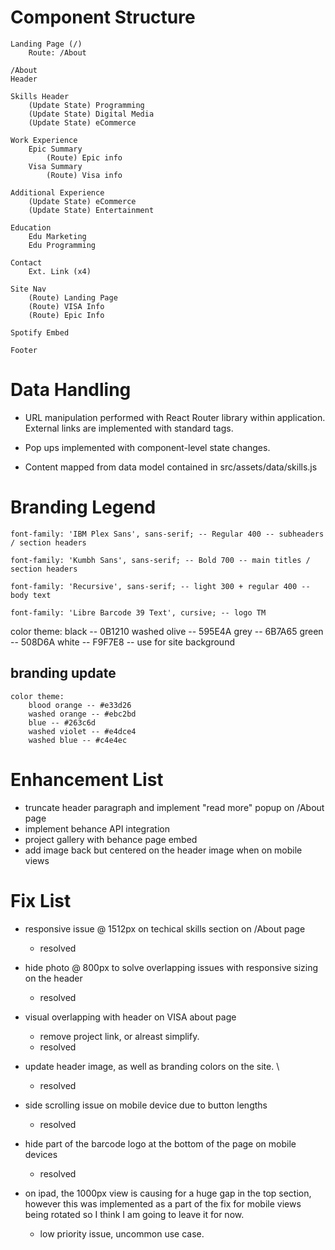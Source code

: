 # Component Structure 
    Landing Page (/)
        Route: /About

    /About 
    Header
    
    Skills Header
        (Update State) Programming
        (Update State) Digital Media
        (Update State) eCommerce

    Work Experience 
        Epic Summary
            (Route) Epic info
        Visa Summary
            (Route) Visa info

    Additional Experience
        (Update State) eCommerce
        (Update State) Entertainment

    Education
        Edu Marketing
        Edu Programming

    Contact 
        Ext. Link (x4)

    Site Nav 
        (Route) Landing Page
        (Route) VISA Info
        (Route) Epic Info 

    Spotify Embed 

    Footer

# Data Handling
- URL manipulation performed with React Router library within application. External links are implemented with standard <a> tags. 

- Pop ups implemented with component-level state changes. 

- Content mapped from data model contained in src/assets/data/skills.js

# Branding Legend
 
	font-family: 'IBM Plex Sans', sans-serif; -- Regular 400 -- subheaders / section headers

	font-family: 'Kumbh Sans', sans-serif; -- Bold 700 -- main titles / section headers

	font-family: 'Recursive', sans-serif; -- light 300 + regular 400 -- body text

    font-family: 'Libre Barcode 39 Text', cursive; -- logo TM
	
  color theme: 
	black -- 0B1210
	washed olive -- 595E4A
	grey -- 6B7A65
	green -- 508D6A
	white -- F9F7E8 -- use for site background

## branding update
    color theme: 
        blood orange -- #e33d26
        washed orange -- #ebc2bd
        blue -- #263c6d
        washed violet -- #e4dce4
        washed blue -- #c4e4ec

# Enhancement List
- truncate header paragraph and implement "read more" popup on /About page 
- implement behance API integration
- project gallery with behance page embed
- add image back but centered on the header image when on mobile views 

# Fix List 
- responsive issue @ 1512px on techical skills section on /About page 
    - resolved

- hide photo @ 800px to solve overlapping issues with responsive sizing on the header 
    - resolved

- visual overlapping with header on VISA about page
    - remove project link, or alreast simplify. 
    - resolved 

- update header image, as well as branding colors on the site. \
    - resolved

- side scrolling issue on mobile device due to button lengths 
    - resolved

- hide part of the barcode logo at the bottom of the page on mobile devices 
    - resolved

- on ipad, the 1000px view is causing for a huge gap in the top section, however this was implemented as a part of the fix for mobile views being rotated so I think I am going to leave it for now. 
    - low priority issue, uncommon use case. 
